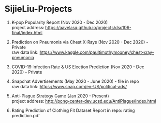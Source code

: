 # SijieLiu-Projects

1. K-pop Popularity Report (Nov 2020 - Dec 2020)\
project address: https://aavelasq.github.io/projects/dsc106-final/index.html

2. Prediction on Pneumonia via Chest X-Rays (Nov 2020 - Dec 2020) - Private\
raw data link: https://www.kaggle.com/paultimothymooney/chest-xray-pneumonia

3. COVID-19 Infection Rate & US Election Prediction (Nov 2020 - Dec 2020) - Private

4. Snapchat Advertisements (May 2020 - June 2020) - file in repo\
raw data link: https://www.snap.com/en-US/political-ads/

5. Anti-Plague Strategy Game (Jan 2020 - Present)\
project address: http://pong-center-dev.ucsd.edu/AntiPlague/index.html

6. Rating Prediction of Clothing Fit Dataset
Report in repo: rating prediction.pdf

